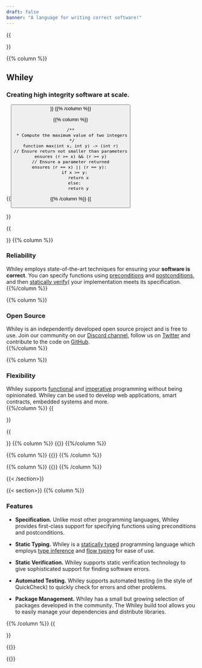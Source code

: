 ```yaml
---
draft: false
banner: "A language for writing correct software!"
---
```

{{<section class="banner">}}

{{% column %}}
# Whiley
### Creating high integrity software at scale.
{{<button url="window.location.href='learn'" text="Get Started!!" >}}
{{% /column %}}

{{% column %}}
```Whiley
/**
 * Compute the maximum value of two integers
 */
function max(int x, int y) -> (int r)
// Ensure return not smaller than parameters
ensures (r >= x) && (r >= y)
// Ensure a parameter returned
ensures (r == x) || (r == y): 
   if x >= y:
      return x
   else:
      return y
```
{{% /column %}}
{{</section>}}

{{<section>}}
{{% column %}}
### Reliability
Whiley employs state-of-the-art techniques for ensuring your
**software is correct**.  You can specify functions using
[preconditions](https://en.wikipedia.org/wiki/Precondition") and
[postconditions](https://en.wikipedia.org/wiki/Postcondition), and
then [statically
verify](https://en.wikipedia.org/wiki/Formal_verification)( your
implementation meets its specification.
{{%/column %}}

{{% column %}}
### Open Source
Whiley is an independently developed open source project and is free
to use.  Join our community on our [Discord
channel](https://discord.com/channels/825109901352632331/825109901352632334),
follow us on [Twitter](https://twitter.com/WhileyLang) and contribute
to the code on [GitHub](http://github.com/Whiley).  
{{%/column %}}

{{% column %}}
### Flexibility
Whiley supports
[functional](https://en.wikipedia.org/wiki/Functional_programming) and
[imperative](https://en.wikipedia.org/wiki/Imperative_programming)
programming without being opinionated.  Whiley can be used to develop
web applications, smart contracts, embedded systems and more.  
{{%/column %}}
{{</section>}}

{{<section class="alternate">}}
{{% column %}}
{{<youtube id="MLcNhc27Ghw">}}
{{%/column %}}

{{% column %}}
{{<youtube id="yYGEcyCHiZk">}}
{{% /column %}}

{{% column %}}
{{<youtube id="1KfZH_jjrG4">}}
{{% /column %}}

{{< /section>}}

{{< section>}}
{{% column %}}

### Features

   * **Specification.** Unlike most other programming languages, Whiley provides first-class support for specifying functions using preconditions and postconditions.

   * **Static Typing.** Whiley is a [statically typed](https://en.wikipedia.org/wiki/Type_system#Static_type_checking) programming language which employs [type inference](https://www.google.com/search?channel=fs&client=ubuntu&q=type+inference) and [flow typing](https://en.wikipedia.org/wiki/Flow-sensitive_typing) for ease of use.

   * **Static Verification.** Whiley supports static verification technology to give sophisticated support for finding software errors.

   * **Automated Testing.** Whiley supports automated testing (in the style of QuickCheck) to quickly check for errors and other problems.

   * **Package Management.** Whiley has a small but growing selection of packages developed in the community.  The Whiley build tool allows you to easily manage your dependencies and distribute libraries.
   
{{% /column %}}
{{</section>}}

{{<rawhtml>}}
<script>
 var d = document.getElementById("editor");
 var editor = ace.edit(d);
 editor.setTheme("ace/theme/whiley");
 editor.session.setMode("ace/mode/whiley");      
</script>
{{</rawhtml>}}
